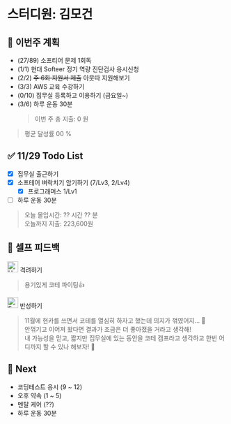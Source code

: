 # 스터디원: 김모건

## 🚀 이번주 계획

- (27/89) 소프티어 문제 1회독
- (1/1) 현대 Softeer 정기 역량 진단검사 응시신청
- (2/2) ~~주 6회 지원서 제출~~ 아뭇따 지원해보기
- (3/3) AWS 교육 수강하기
- (0/10) 집무실 등록하고 이용하기 (금요일~)
- (3/6) 하루 운동 30분
  > 이번 주 총 지출: 0 원

> 평균 달성률 00 %

## ✅ 11/29 Todo List

- [x] 집무실 출근하기
- [x] 소프테어 벼락치기 암기하기 (7/Lv3, 2/Lv4)
  - [x] 프로그래머스 1/Lv1
- [ ] 하루 운동 30분

> 오늘 몰입시간: ?? 시간 ?? 분 <br>
> 오늘까지 지출: 223,600원

## 🎉 셀프 피드백

<img src="https://raw.githubusercontent.com/Tarikul-Islam-Anik/Animated-Fluent-Emojis/master/Emojis/Smilies/Hugging%20Face.png" alt="Hugging Face" width="25" height="25"> 격려하기</img>

> 용기있게 코테 파이팅👍<br>

<img src="https://raw.githubusercontent.com/Tarikul-Islam-Anik/Animated-Fluent-Emojis/master/Emojis/Smilies/Face%20with%20Monocle.png" alt="Face with Monocle" width="25" height="25"> 반성하기</img>

> 11월에 현카를 쓰면서 코테를 열심히 하자고 했는데 의지가 꺾였어지... 🤣<br>
> 안꺾기고 이어져 왔다면 결과가 조금은 더 좋아졌을 거라고 생각해!<br>
> 내 가능성을 믿고, 짧지만 집무실에 있는 동안을 코테 캠프라고 생각하고 한번 어디까지 할 수 있나 해보자! 🚀<br>

## 🌱 Next

- 코딩테스트 응시 (9 ~ 12)
- 오후 약속 (1 ~ 5)
- 멘탈 케어 (??)
- 하루 운동 30분
